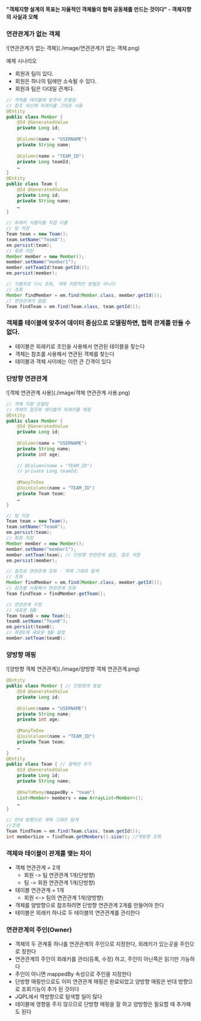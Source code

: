 #### "객체지향 설계의 목표는 자율적인 객체들의 협력 공동체를 만드는 것이다" - 객체지향의 사실과 오해

### 연관관계가 없는 객체

![연관관계가 없는 객체](./image/연관관계가 없는 객체.png)

예제 시나리오

- 회원과 팀이 있다.
- 회원은 하나의 팀에만 소속될 수 있다.
- 회원과 팀은 다대일 관계다.

```java
// 객체를 테이블에 맞추어 모델링
// 참조 대신에 외래키를 그대로 사용
@Entity
public class Member {
    @Id @GeneratedValue
    private Long id;
    
    @Column(name = "USERNAME")
    private String name;
    
    @Column(name = "TEAM_ID")
    private Long teamId;
    …
}
@Entity
public class Team {
    @Id @GeneratedValue
    private Long id;
    private String name;
    …
}

// 외래키 식별자를 직접 다룸
// 팀 저장
Team team = new Team();
team.setName("TeamA");
em.persist(team);
// 회원 저장
Member member = new Member();
member.setName("member1");
member.setTeamId(team.getId());
em.persist(member);

// 식별자로 다시 조회, 객체 지향적인 방법은 아니다
// 조회
Member findMember = em.find(Member.class, member.getId());
// 연관관계가 없음
Team findTeam = em.find(Team.class, team.getId());
```

### 객체를 테이블에 맞추어 데이터 중심으로 모델링하면, 협력 관계를 만들 수 없다.

- 테이블은 외래키로 조인을 사용해서 연관된 테이블을 찾는다
- 객체는 참조를 사용해서 연관된 객체를 찾는다
- 테이블과 객체 사이에는 이런 큰 간격이 있다

### 단방향 연관관계

![객체 연관관계 사용](./image/객체 연관관계 사용.png)

```java
// 객체 지향 모델링
// 객체의 참조와 테이블의 외래키를 매핑
@Entity
public class Member {
    @Id @GeneratedValue
    private Long id;
    
    @Column(name = "USERNAME")
    private String name;
    private int age;
    
    // @Column(name = "TEAM_ID")
    // private Long teamId;
    
    @ManyToOne
    @JoinColumn(name = "TEAM_ID")
    private Team team;
    …
}

// 팀 저장
Team team = new Team();
team.setName("TeamA");
em.persist(team);
// 회원 저장
Member member = new Member();
member.setName("member1");
member.setTeam(team); // 단방향 연관관계 설정, 참조 저장
em.persist(member);

// 참조로 연관관계 조회 - 객체 그래프 탐색
// 조회
Member findMember = em.find(Member.class, member.getId());
// 참조를 사용해서 연관관계 조회
Team findTeam = findMember.getTeam();

// 연관관계 수정
// 새로운 팀B
Team teamB = new Team();
teamB.setName("TeamB");
em.persist(teamB);
// 회원1에 새로운 팀B 설정
member.setTeam(teamB);
```

### 양방향 매핑

![양방향 객체 연관관계](./image/양방향 객체 연관관계.png)

```java
@Entity
public class Member { // 단방향과 동일
    @Id @GeneratedValue
    private Long id;
    
    @Column(name = "USERNAME")
    private String name;
    private int age;
    
    @ManyToOne
    @JoinColumn(name = "TEAM_ID")
    private Team team;
	…
}
@Entity
public class Team { // 컬렉션 추가
    @Id @GeneratedValue
    private Long id;
    private String name;
    
    @OneToMany(mappedBy = "team")
    List<Member> members = new ArrayList<Member>();
    …
}

// 반대 방향으로 객체 그래프 탐색
//조회
Team findTeam = em.find(Team.class, team.getId());
int memberSize = findTeam.getMembers().size(); //역방향 조회
```

### 객체와 테이블이 관계를 맺는 차이

- 객체 연관관계 = 2개
  - 회원 -> 팀 연관관계 1개(단방향)
  - 팀 -> 회원 연관관계 1개(단방향)
- 테이블 연관관계 = 1개
  - 회원 <-> 팀의 연관관계 1개(양방향)
- 객체를 양방향으로 참조하려면 단방향 연관관계 2개를 만들어야 한다
- 테이블은 외래키 하나로 두 테이블의 연관관계를 관리한다

### 연관관계의 주인(Owner)

- 객체의 두 관계중 하나를 연관관계의 주인으로 지정한다, 외래키가 있는곳을 주인으로 정한다
- 연관관계의 주인이 외래키를 관리(등록, 수정) 하고, 주인이 아닌쪽은 읽기만 가능하다
- 주인이 아니면 mappedBy 속성으로 주인을 지정한다
- 단방향 매핑만으로도 이미 연관관계 매핑은 완료되었고 양방향 매핑은 반대 방향으로 조회기능이 추가 된 것이다
- JQPL에서 역방향으로 탐색할 일이 많다
- 테이블에 영향을 주지 않으므로 단방향 매핑을 잘 하고 양방향은 필요할 때 추가해도 된다
